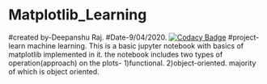 # Matplotlib_Learning
#created by-Deepanshu Raj.
#Date-9/04/2020.
[![Codacy Badge](https://app.codacy.com/project/badge/Grade/4f12671bab8e42d388206c6a4ab89256)](https://www.codacy.com/manual/berlin.7.11.99/Matplotlib_Learning?utm_source=github.com&amp;utm_medium=referral&amp;utm_content=deepanshu-Raj/Matplotlib_Learning&amp;utm_campaign=Badge_Grade)
#project-learn machine learning.
This is a basic jupyter notebook with basics of matplotlib implemented in it.
the notebook includes two types of operation(approach) on the plots-
1)functional.
2)object-oriented.
majority of which is object oriented.
